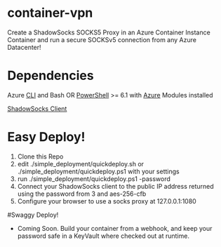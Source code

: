 # container-vpn
Create a ShadowSocks SOCKS5 Proxy in an Azure Container Instance Container and run a secure SOCKSv5 connection from any Azure Datacenter!

# Dependencies
Azure [CLI](https://aka.ms/az-cli) and Bash
    OR
[PowerShell](https://github.com/powershell/powershell) >= 6.1 with [Azure](https://www.powershellgallery.com/packages/Az/1.4.0) Modules installed

[ShadowSocks Client](https://shadowsocks.org/en/download/clients.html)

# Easy Deploy!
1. Clone this Repo
2. edit ./simple_deployment/quickdeploy.sh or ./simple_deployment/quickdeploy.ps1 with your settings
3. run ./simple_deployment/quickdeploy.ps1 -password <passsword>
4. Connect your ShadowSocks client to the public IP address returned using the password from 3 and aes-256-cfb
5. Configure your browser to use a socks proxy at 127.0.0.1:1080


#Swaggy Deploy!
 - Coming Soon.  Build your container from a webhook, and keep your password safe in a KeyVault where checked out at runtime. 
   
